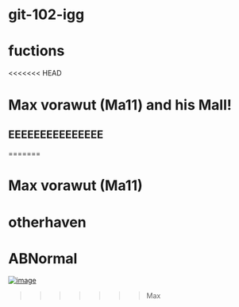 # git-102-igg


# fuctions

<<<<<<< HEAD
# Max vorawut (Ma11) and his Mall!


## EEEEEEEEEEEEEEE
=======
# Max vorawut (Ma11)


# otherhaven
# ABNormal

[![image](https://thumbs.gfycat.com/CleverActualBirdofparadise-size_restricted.gif)](https://gfycat.com/cleveractualbirdofparadise-jojos-bizarre-adventure-metal-gear-solid)
>>>>>>> Max
